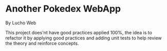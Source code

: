 # Another Pokedex WebApp

By Lucho Web

This project does'nt have good practices applied 100%, the idea is to refactor it by applying good practices and adding unit tests to help review the theory and reinforce concepts.
